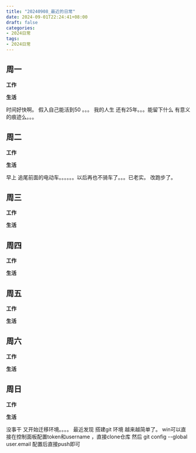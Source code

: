 ```yaml
---
title: "20240908_最近的日常"
date: 2024-09-01T22:24:41+08:00
draft: false
categories:
- 2024日常
tags:
- 2024日常
---
```



## 周一

**工作**



**生活**

时间好快啊。 假入自己能活到50 。。。 我的人生 还有25年。。。能留下什么 有意义的痕迹么。。。

## 周二

**工作**



**生活**

早上 追尾前面的电动车。。。。。。以后再也不骑车了。。。已老实。  改跑步了。

## 周三


**工作**



**生活**


## 周四


**工作**



**生活**


## 周五


**工作**



**生活**


## 周六


**工作**



**生活**


## 周日


**工作**



**生活**

 没事干 又开始迁移环境。。。。 最近发现 搭建git 环境 越来越简单了。 win可以直接在控制面板配置token和username  ，直接clone仓库 然后 git config --global user.email 配置后直接push即可  

 

